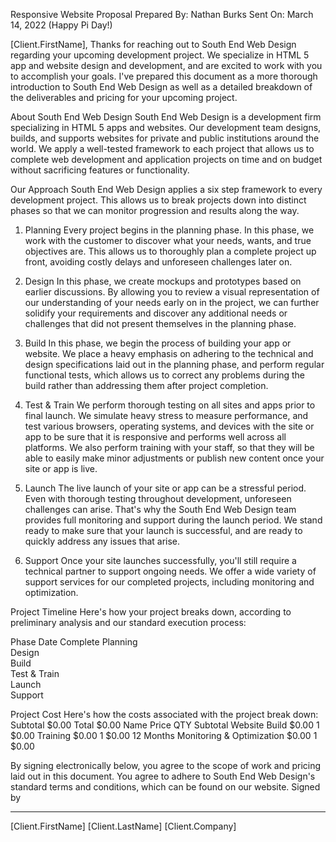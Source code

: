 
Responsive Website Proposal
Prepared By: Nathan Burks
Sent On: March 14, 2022 (Happy Pi Day!)

[Client.FirstName],
Thanks for reaching out to South End Web Design regarding your upcoming
development project. We specialize in HTML 5 app and website design and
development, and are excited to work with you to accomplish your goals. I've
prepared this document as a more thorough introduction to South End Web Design as
well as a detailed breakdown of the deliverables and pricing for your upcoming
project.

About South End Web Design
South End Web Design is a development firm specializing in HTML 5 apps and websites.
Our development team designs, builds, and supports websites for private and
public institutions around the world. We apply a well-tested framework to each
project that allows us to complete web development and application projects on
time and on budget without sacrificing features or functionality.

Our Approach
South End Web Design applies a six step framework to every development project. This
allows us to break projects down into distinct phases so that we can monitor
progression and results along the way.

1. Planning
Every project begins in the planning phase. In this phase, we work with the
customer to discover what your needs, wants, and true objectives are. This allows
us to thoroughly plan a complete project up front, avoiding costly delays and
unforeseen challenges later on.

2. Design
In this phase, we create mockups and prototypes based on earlier discussions. By
allowing you to review a visual representation of our understanding of your needs
early on in the project, we can further solidify your requirements and discover any
additional needs or challenges that did not present themselves in the planning
phase.

3. Build
In this phase, we begin the process of building your app or website. We place a
heavy emphasis on adhering to the technical and design specifications laid out in
the planning phase, and perform regular functional tests, which allows us to correct
any problems during the build rather than addressing them after project
completion.

4. Test & Train
We perform thorough testing on all sites and apps prior to final launch. We simulate
heavy stress to measure performance, and test various browsers, operating
systems, and devices with the site or app to be sure that it is responsive and
performs well across all platforms. We also perform training with your staff, so that
they will be able to easily make minor adjustments or publish new content once
your site or app is live.

5. Launch
The live launch of your site or app can be a stressful period. Even with thorough
testing throughout development, unforeseen challenges can arise. That's why the
South End Web Design team provides full monitoring and support during the launch
period. We stand ready to make sure that your launch is successful, and are ready
to quickly address any issues that arise.

6. Support
Once your site launches successfully, you'll still require a technical partner to
support ongoing needs. We offer a wide variety of support services for our
completed projects, including monitoring and optimization.

Project Timeline
Here's how your project breaks down, according to preliminary analysis and our
standard execution process:

Phase Date Complete
Planning  
Design  
Build  
Test & Train  
Launch  
Support

Project Cost
Here's how the costs associated with the project break down:
Subtotal $0.00
Total $0.00
Name Price QTY Subtotal
Website Build $0.00 1 $0.00
Training $0.00 1 $0.00
12 Months Monitoring &
Optimization
$0.00 1 $0.00

By signing electronically below, you agree to the scope of work and pricing laid out
in this document. You agree to adhere to South End Web Design's standard terms and
conditions, which can be found on our website.
Signed by
 
 
 
_________________________    ____________
[Client.FirstName] [Client.LastName]
[Client.Company]